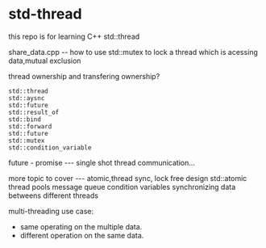 # std-thread
this repo is for learning C++ std::thread

   share_data.cpp    -- how to use std::mutex to lock a thread which is acessing data,mutual exclusion

   thread ownership and transfering ownership?

    std::thread
    std::aysnc
    std::future
    std::result_of
    std::bind
    std::forward
    std::future
    std::mutex
    std::condition_variable
   future - promise --- single shot thread communication...

    
   more topic to cover --- atomic,thread sync, lock free design
    std::atomic
   thread pools
    message queue
   condition variables
   synchronizing data betweens different threads
   
multi-threading use case: 
   - same operating on the multiple data.
   - different operation on the same data.

